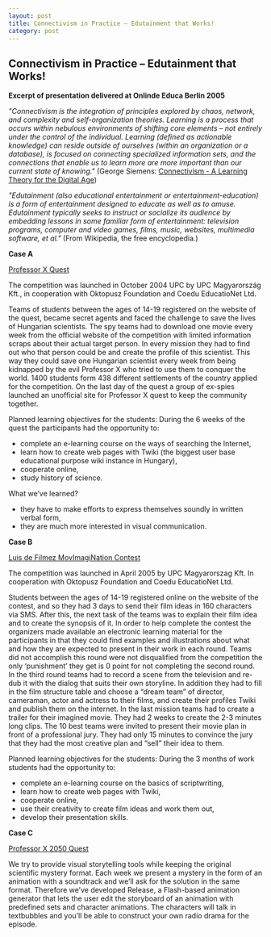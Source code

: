 ```yaml
---
layout: post
title: Connectivism in Practice – Edutainment that Works!
category: post
---
```


Connectivism in Practice – Edutainment that Works!
-

**Excerpt of presentation delivered at Onlinde Educa Berlin 2005**

_"Connectivism is the integration of principles explored by chaos,  network, and complexity and self-organization theories. Learning  is a process that occurs within nebulous environments of  shifting core elements – not entirely under the control of the  individual. Learning (defined as actionable knowledge) can  reside outside of ourselves (within an organization or a  database), is focused on connecting specialized information  sets, and the connections that enable us to learn more are more  important than our current state of knowing."_ (George Siemens: [Connectivism - A Learning Theory for the  Digital Age](http://www.elearnspace.org/Articles/connectivism.htm))

_"Edutainment (also educational entertainment or  entertainment-education) is a form of entertainment designed to  educate as well as to amuse. Edutainment typically seeks to  instruct or socialize its audience by embedding lessons in some  familiar form of entertainment: television programs, computer  and video games, films, music, websites, multimedia software, et  al."_ (From Wikipedia, the free encyclopedia.)

**Case A**

[Professor X Quest](http://hirek.prim.hu/cikk/42488/)

The competition was launched in October 2004 UPC by UPC Magyarország Kft., in cooperation with Oktopusz Foundation and Coedu EducatioNet Ltd.

Teams of students between the ages of 14-19 registered on the website of the quest, became secret agents and faced the challenge to save the lives of Hungarian scientists. The spy teams had to download one movie every week from the official website of the competition with limited information scraps about their actual target person. In every mission they had to find out who that person could be and create the profile of this scientist. This way they could save one Hungarian scientist every week from being kidnapped by the evil Professor X who tried to use them to conquer the world. 1400 students form 438 different settlements of the country applied for the competition. On the last day of the quest a group of ex-spies launched an unofficial site for Professor X quest to keep the community together.

Planned learning objectives for the students:
During the 6 weeks of the quest the participants had the opportunity to:
- complete an e-learning course on the ways of searching the Internet,
- learn how to create web pages with Twiki (the biggest user base educational purpose wiki instance in Hungary),
- cooperate online,
- study history of science.

What we’ve learned?
- they have to make efforts to express themselves soundly in written verbal form,
- they are much more interested in visual communication.

**Case B**

[Luis de Filmez MovImagiNation Contest](http://www.technokrata.hu/kutyuk/2005/04/20/kozel-1100-diak-egy-uj-magyar-online-versenyen/)

The competition was launched in April 2005 by UPC Magyarorszag Kft. In cooperation with Oktopusz Foundation and Coedu EducatioNet Ltd. 

Students between the ages of 14-19 registered online on the website of the contest, and so they had 3 days to send their film ideas in 160 characters via SMS. After this, the next task of the teams was to explain their film idea and to create the synopsis of it. In order to help complete the contest the organizers made available an electronic learning material for the participants in that they could find examples and illustrations about what and how they are expected to present in their work in each round. Teams did not accomplish this round were not disqualified from the competition the only ‘punishment’ they get is 0 point for not completing the second round. In the third round teams had to record a scene from the television and re-dub it with the dialog that suits their own storyline. In addition they had to fill in the film structure table and choose a “dream team” of director, cameraman, actor and actress to their films, and create their profiles Twiki and publish them on the internet. In the last mission teams had to create a trailer for their imagined movie. They had 2 weeks to create the 2-3 minutes long clips. The 10 best teams were invited to present their movie plan in front of a professional jury. They had only 15 minutes to convince the jury that they had the most creative plan and “sell” their idea to them.

Planned learning objectives for the students:
During the 3 months of work students had the opportunity to: 
- complete an e-learning course on the basics of scriptwriting, 
- learn how to create web pages with Twiki, 
- cooperate online, 
- use their creativity to create film ideas and work them out,
- develop their presentation skills.

**Case C**

[Professor X 2050 Quest](http://web.archive.org/web/20060924183635/http://www.professzorx.hu/)

We try to provide visual storytelling tools while keeping the original scientific mystery format. Each week we present a mystery in the form of an animation with a soundtrack and we’ll ask for the solution in the same format. Therefore we’ve developed Release, a Flash-based animation generator that lets the user edit the storyboard of an animation with predefined sets and character animations. The characters will talk in textbubbles and you’ll be able to construct your own radio drama for the episode.
